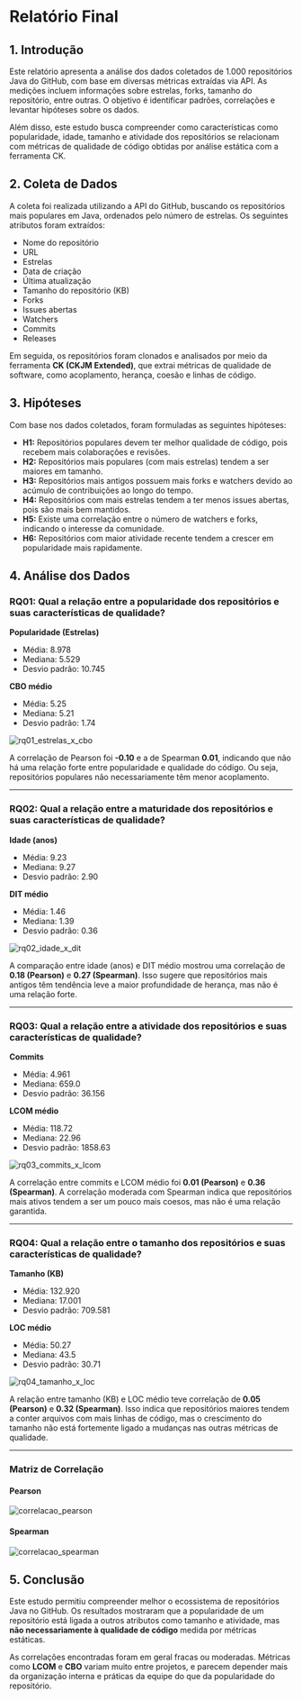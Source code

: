 # Relatório Final

## 1. Introdução

Este relatório apresenta a análise dos dados coletados de 1.000 repositórios Java do GitHub, com base em diversas métricas extraídas via API. As medições incluem informações sobre estrelas, forks, tamanho do repositório, entre outras. O objetivo é identificar padrões, correlações e levantar hipóteses sobre os dados.

Além disso, este estudo busca compreender como características como popularidade, idade, tamanho e atividade dos repositórios se relacionam com métricas de qualidade de código obtidas por análise estática com a ferramenta CK.

## 2. Coleta de Dados

A coleta foi realizada utilizando a API do GitHub, buscando os repositórios mais populares em Java, ordenados pelo número de estrelas. Os seguintes atributos foram extraídos:

- Nome do repositório  
- URL  
- Estrelas  
- Data de criação  
- Última atualização  
- Tamanho do repositório (KB)  
- Forks  
- Issues abertas  
- Watchers  
- Commits  
- Releases

Em seguida, os repositórios foram clonados e analisados por meio da ferramenta **CK (CKJM Extended)**, que extrai métricas de qualidade de software, como acoplamento, herança, coesão e linhas de código.

## 3. Hipóteses

Com base nos dados coletados, foram formuladas as seguintes hipóteses:

- **H1:** Repositórios populares devem ter melhor qualidade de código, pois recebem mais colaborações e revisões.
- **H2:** Repositórios mais populares (com mais estrelas) tendem a ser maiores em tamanho.
- **H3:** Repositórios mais antigos possuem mais forks e watchers devido ao acúmulo de contribuições ao longo do tempo.
- **H4:** Repositórios com mais estrelas tendem a ter menos issues abertas, pois são mais bem mantidos.
- **H5:** Existe uma correlação entre o número de watchers e forks, indicando o interesse da comunidade.
- **H6:** Repositórios com maior atividade recente tendem a crescer em popularidade mais rapidamente.

## 4. Análise dos Dados

### RQ01: Qual a relação entre a popularidade dos repositórios e suas características de qualidade?

**Popularidade (Estrelas)**  
- Média: 8.978  
- Mediana: 5.529  
- Desvio padrão: 10.745

**CBO médio**  
- Média: 5.25  
- Mediana: 5.21  
- Desvio padrão: 1.74

![rq01_estrelas_x_cbo](https://github.com/user-attachments/assets/79f8fcf3-4476-4fea-a1e6-de3830cf7f83)

A correlação de Pearson foi **-0.10** e a de Spearman **0.01**, indicando que não há uma relação forte entre popularidade e qualidade do código. Ou seja, repositórios populares não necessariamente têm menor acoplamento.

---

### RQ02: Qual a relação entre a maturidade dos repositórios e suas características de qualidade?

**Idade (anos)**  
- Média: 9.23  
- Mediana: 9.27  
- Desvio padrão: 2.90

**DIT médio**  
- Média: 1.46  
- Mediana: 1.39  
- Desvio padrão: 0.36

![rq02_idade_x_dit](https://github.com/user-attachments/assets/1d8442a7-45dd-4080-aeed-aedcd78be9d8)

A comparação entre idade (anos) e DIT médio mostrou uma correlação de **0.18 (Pearson)** e **0.27 (Spearman)**. Isso sugere que repositórios mais antigos têm tendência leve a maior profundidade de herança, mas não é uma relação forte.

---

### RQ03: Qual a relação entre a atividade dos repositórios e suas características de qualidade?

**Commits**  
- Média: 4.961  
- Mediana: 659.0  
- Desvio padrão: 36.156

**LCOM médio**  
- Média: 118.72  
- Mediana: 22.96  
- Desvio padrão: 1858.63

![rq03_commits_x_lcom](https://github.com/user-attachments/assets/fd0b04e7-3dda-4310-9894-03d9c60d0552)

A correlação entre commits e LCOM médio foi **0.01 (Pearson)** e **0.36 (Spearman)**. A correlação moderada com Spearman indica que repositórios mais ativos tendem a ser um pouco mais coesos, mas não é uma relação garantida.

---

### RQ04: Qual a relação entre o tamanho dos repositórios e suas características de qualidade?

**Tamanho (KB)**  
- Média: 132.920  
- Mediana: 17.001  
- Desvio padrão: 709.581

**LOC médio**  
- Média: 50.27  
- Mediana: 43.5  
- Desvio padrão: 30.71

![rq04_tamanho_x_loc](https://github.com/user-attachments/assets/d7f420a2-a994-4e1e-b98f-9c1e4232f22a)


A relação entre tamanho (KB) e LOC médio teve correlação de **0.05 (Pearson)** e **0.32 (Spearman)**. Isso indica que repositórios maiores tendem a conter arquivos com mais linhas de código, mas o crescimento do tamanho não está fortemente ligado a mudanças nas outras métricas de qualidade.

---

### Matriz de Correlação

#### Pearson
![correlacao_pearson](https://github.com/user-attachments/assets/0f0febfd-5c4e-48e4-9a00-96c29a2443b8)


#### Spearman
![correlacao_spearman](https://github.com/user-attachments/assets/62d33c0c-4a42-44a6-ac6b-369436a3afeb)


## 5. Conclusão

Este estudo permitiu compreender melhor o ecossistema de repositórios Java no GitHub. Os resultados mostraram que a popularidade de um repositório está ligada a outros atributos como tamanho e atividade, mas **não necessariamente à qualidade de código** medida por métricas estáticas.

As correlações encontradas foram em geral fracas ou moderadas. Métricas como **LCOM** e **CBO** variam muito entre projetos, e parecem depender mais da organização interna e práticas da equipe do que da popularidade do repositório.
